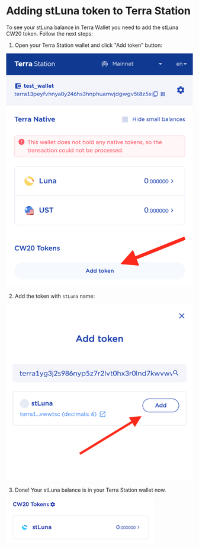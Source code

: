 # Adding stLuna token to Terra Station

To see your stLuna balance in Terra Wallet you need to add the stLuna CW20 token. Follow the next steps:

1. Open your Terra Station wallet and click "Add token" button:

![Adding new token](/img/wallet_1.png)

2. Add the token with `stLuna` name:

![Adding stLuna](/img/wallet_2.png)

3. Done! Your stLuna balance is in your Terra Station wallet now.

![stLuna balance](/img/wallet_3.png)
